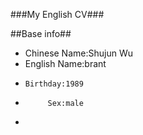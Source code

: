 ###My English CV###

##Base info##
* Chinese Name:Shujun Wu
* English Name:brant
*     Birthday:1989
*          Sex:male
*
